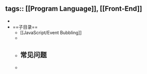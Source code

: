 tags:: [[Program Language]], [[Front-End]] 
---

-
- ==子目录==
	- [[JavaScript/Event Bubbling]]
	-
	- 常见问题
		-
	-